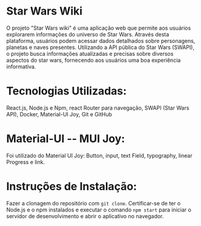 # Star Wars Wiki
O projeto "Star Wars wiki" é uma aplicação web que permite aos usuários explorarem informações do universo de Star Wars. Através desta plataforma, usuários podem acessar dados detalhados sobre personagens, planetas e naves presentes. Utilizando a API pública do Star Wars (SWAPI), o projeto busca informações atualizadas e precisas sobre diversos aspectos do star wars, fornecendo aos usuários uma boa experiência informativa.

# Tecnologias Utilizadas:
React.js, Node.js e Npm, react Router para navegação, SWAPI (Star Wars API), Docker, Material-UI Joy, Git e GitHub

# Material-UI -- MUI Joy:
Foi utilizado do Material UI Joy: Button, input, text Field, typography, linear Progress e link. 

# Instruções de Instalação:
Fazer a clonagem do repositório com ``git clone``.
Certificar-se de ter o Node.js e o npm instalados e executar o comando ``npm start`` para iniciar o servidor de desenvolvimento e abrir o aplicativo no navegador.
